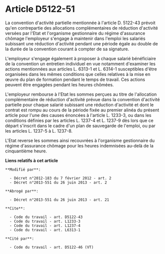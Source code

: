 # Article D5122-51

La convention d'activité partielle mentionnée à l'article D. 5122-43 prévoit qu'en contrepartie des allocations
complémentaires de réduction d'activité versées par l'Etat et l'organisme gestionnaire du régime d'assurance chômage
l'employeur s'engage à maintenir dans l'emploi les salariés subissant une réduction d'activité pendant une période égale au
double de la durée de la convention courant à compter de sa signature. 

L'employeur s'engage également à proposer à chaque salarié bénéficiaire de la convention un entretien individuel en vue
notamment d'examiner les actions mentionnées aux articles L. 6313-1 et L. 6314-1 susceptibles d'être organisées dans les
mêmes conditions que celles relatives à la mise en œuvre du plan de formation pendant le temps de travail. Ces actions
peuvent être engagées pendant les heures chômées. 

L'employeur rembourse à l'Etat les sommes perçues au titre de l'allocation complémentaire de réduction d'activité prévue dans
la convention d'activité partielle pour chaque salarié subissant une réduction d'activité et dont le contrat est rompu au
cours de la période fixée au premier alinéa du présent article pour l'une des causes énoncées à l'article L. 1233-3, ou dans
les conditions définies par les articles L. 1237-4 et L. 1237-9 dès lors que ce départ s'inscrit dans le cadre d'un plan de
sauvegarde de l'emploi, ou par les articles L. 1237-5 à L. 1237-8. 

L'Etat reverse les sommes ainsi recouvrées à l'organisme gestionnaire du régime d'assurance chômage pour les heures
indemnisées au-delà de la cinquantième heure.

**Liens relatifs à cet article**

	**Modifié par**:

	  - Décret n°2012-183 du 7 février 2012 - art. 2
	  - Décret n°2013-551 du 26 juin 2013 - art. 2

	**Abrogé par**:

	  - Décret n°2013-551 du 26 juin 2013 - art. 21

	**Cite**:

	  - Code du travail - art. D5122-43
	  - Code du travail - art. L1233-3
	  - Code du travail - art. L1237-4
	  - Code du travail - art. L6313-1

	**Cité par**:

	  - Code du travail - art. D5122-46 (VT)
